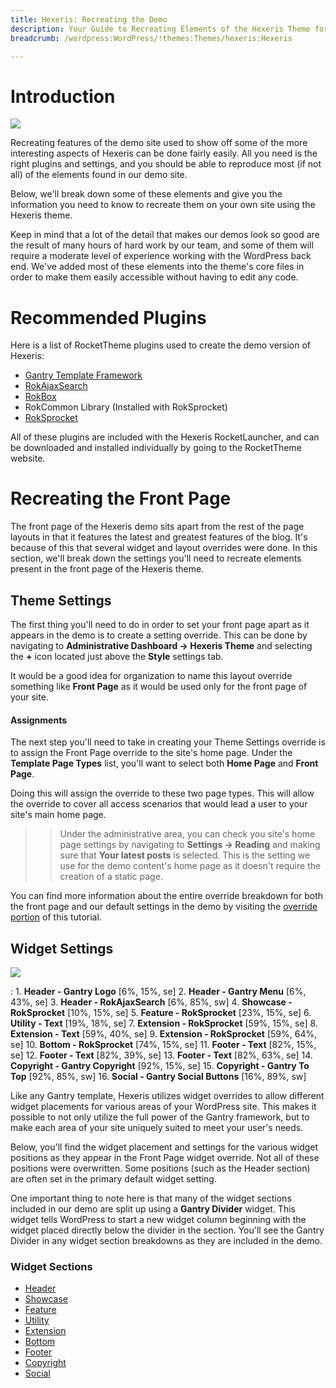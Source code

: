 ```yaml
---
title: Hexeris: Recreating the Demo
description: Your Guide to Recreating Elements of the Hexeris Theme for WordPress
breadcrumb: /wordpress:WordPress/!themes:Themes/hexeris:Hexeris

---
```


Introduction
=====

![][Hexeris]

Recreating features of the demo site used to show off some of the more interesting aspects of Hexeris can be done fairly easily. All you need is the right plugins and settings, and you should be able to reproduce most (if not all) of the elements found in our demo site. 

Below, we'll break down some of these elements and give you the information you need to know to recreate them on your own site using the Hexeris theme.

Keep in mind that a lot of the detail that makes our demos look so good are the result of many hours of hard work by our team, and some of them will require a moderate level of experience working with the WordPress back end. We've added most of these elements into the theme's core files in order to make them easily accessible without having to edit any code.

Recommended Plugins
=====

Here is a list of RocketTheme plugins used to create the demo version of Hexeris:

* [Gantry Template Framework][gantry]
* [RokAjaxSearch][rokajaxsearch]
* [RokBox][rokbox]
* RokCommon Library (Installed with RokSprocket)
* [RokSprocket][roksprocket]

All of these plugins are included with the Hexeris RocketLauncher, and can be downloaded and installed individually by going to the RocketTheme website.

Recreating the Front Page
=====

The front page of the Hexeris demo sits apart from the rest of the page layouts in that it features the latest and greatest features of the blog. It's because of this that several widget and layout overrides were done. In this section, we'll break down the settings you'll need to recreate elements present in the front page of the Hexeris theme.

Theme Settings
-----

The first thing you'll need to do in order to set your front page apart as it appears in the demo is to create a setting override. This can be done by navigating to **Administrative Dashboard -> Hexeris Theme** and selecting the **+** icon located just above the **Style** settings tab. 

It would be a good idea for organization to name this layout override something like **Front Page** as it would be used only for the front page of your site.

#### Assignments

The next step you'll need to take in creating your Theme Settings override is to assign the Front Page override to the site's home page. Under the **Template Page Types** list, you'll want to select both **Home Page** and **Front Page**.

Doing this will assign the override to these two page types. This will allow the override to cover all access scenarios that would lead a user to your site's main home page.

>> Under the administrative area, you can check you site's home page settings by navigating to **Settings -> Reading** and making sure that **Your latest posts** is selected. This is the setting we use for the demo content's home page as it doesn't require the creation of a static page.

You can find more information about the entire override breakdown for both the front page and our default settings in the demo by visiting the [override portion][demooverride] of this tutorial.

Widget Settings
-----

![][theme]

:   1. **Header - Gantry Logo** [6%, 15%, se]
    2. **Header - Gantry Menu** [6%, 43%, se]
    3. **Header - RokAjaxSearch** [6%, 85%, sw]
    4. **Showcase - RokSprocket** [10%, 15%, se]
    5. **Feature - RokSprocket** [23%, 15%, se]
    6. **Utility - Text** [19%, 18%, se]
    7. **Extension - RokSprocket** [59%, 15%, se]
    8. **Extension - Text** [59%, 40%, se]
    9. **Extension - RokSprocket** [59%, 64%, se]
    10. **Bottom - RokSprocket** [74%, 15%, se]
    11. **Footer - Text** [82%, 15%, se]
    12. **Footer - Text** [82%, 39%, se]
    13. **Footer - Text** [82%, 63%, se]
    14. **Copyright - Gantry Copyright** [92%, 15%, se]
    15. **Copyright - Gantry To Top** [92%, 85%, sw]
    16. **Social - Gantry Social Buttons** [16%, 89%, sw]

Like any Gantry template, Hexeris utilizes widget overrides to allow different widget placements for various areas of your WordPress site. This makes it possible to not only utilize the full power of the Gantry framework, but to make each area of your site uniquely suited to meet your user's needs.

Below, you'll find the widget placement and settings for the various widget positions as they appear in the Front Page widget override. Not all of these positions were overwritten. Some positions (such as the Header section) are often set in the primary default widget setting.

One important thing to note here is that many of the widget sections included in our demo are split up using a **Gantry Divider** widget. This widget tells WordPress to start a new widget column beginning with the widget placed directly below the divider in the section. You'll see the Gantry Divider in any widget section breakdowns as they are included in the demo.

### Widget Sections

* [Header][header]
* [Showcase][showcase]
* [Feature][feature]
* [Utility][utility]
* [Extension][extension]
* [Bottom][bottom]
* [Footer][footer]
* [Copyright][copyright]
* [Social][social]

[gantry]: http://gantry-framework.org/download
[rokajaxsearch]: http://www.rockettheme.com/wordpress-downloads/plugins/free/2624-rokajaxsearch
[rokbox]: http://www.rockettheme.com/wordpress-downloads/plugins/free/2625-rokbox
[roksprocket]: http://www.rockettheme.com/wordpress-downloads/plugins/free/3228-roksprocket
[Hexeris]: assets/hexeris.jpeg
[roksprocket]: ../../plugins/roksprocket/
[faq]: faq.md
[menu]: ../../start/menu.md
[override]: http://gantry-framework.org/documentation/wordpress/configure/
[header]: demo_header.md
[showcase]: demo_showcase.md
[feature]: demo_feature.md
[utility]: demo_utility.md
[extension]: demo_extension.md
[bottom]: demo_bottom.md
[footer]: demo_footer.md
[social]: demo_social.md
[copyright]: demo_copyright.md
[demooverride]: demo_override.md
[theme]: assets/hexeris2.jpeg